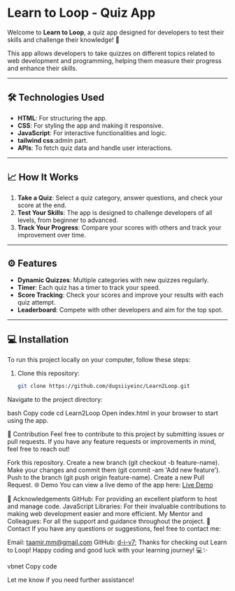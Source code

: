 # Learn to Loop - Quiz App

Welcome to **Learn to Loop**, a quiz app designed for developers to test their skills and challenge their knowledge! 🚀

This app allows developers to take quizzes on different topics related to web development and programming, helping them measure their progress and enhance their skills.

---

## 🛠️ Technologies Used

- **HTML**: For structuring the app.
- **CSS**: For styling the app and making it responsive.
- **JavaScript**: For interactive functionalities and logic.
- **tailwind css**:admin part.
- **APIs**: To fetch quiz data and handle user interactions.

---

## 📈 How It Works

1. **Take a Quiz**: Select a quiz category, answer questions, and check your score at the end.
2. **Test Your Skills**: The app is designed to challenge developers of all levels, from beginner to advanced.
3. **Track Your Progress**: Compare your scores with others and track your improvement over time.

---

## ⚙️ Features

- **Dynamic Quizzes**: Multiple categories with new quizzes regularly.
- **Timer**: Each quiz has a timer to track your speed.
- **Score Tracking**: Check your scores and improve your results with each quiz attempt.
- **Leaderboard**: Compete with other developers and aim for the top spot.

---

## 💻 Installation

To run this project locally on your computer, follow these steps:

1. Clone this repository:
   ```bash
   git clone https://github.com/dugsiiyeinc/Learn2Loop.git
Navigate to the project directory:

bash
Copy code
cd Learn2Loop
Open index.html in your browser to start using the app.

📝 Contribution
Feel free to contribute to this project by submitting issues or pull requests. If you have any feature requests or improvements in mind, feel free to reach out!

Fork this repository.
Create a new branch (git checkout -b feature-name).
Make your changes and commit them (git commit -am 'Add new feature').
Push to the branch (git push origin feature-name).
Create a new Pull Request.
🌐 Demo
You can view a live demo of the app here: [Live Demo](https://learn2loop-4oclx35ff-d-i-vs-projects.vercel.app/)

🤝 Acknowledgements
GitHub: For providing an excellent platform to host and manage code.
JavaScript Libraries: For their invaluable contributions to making web development easier and more efficient.
My Mentor and Colleagues: For all the support and guidance throughout the project.
📧 Contact
If you have any questions or suggestions, feel free to contact me:

Email: taamir.mm@gmail.com
GitHub: [d-i-v7](https://github.com/d-i-v7);
Thanks for checking out Learn to Loop! Happy coding and good luck with your learning journey! 💻✨

vbnet
Copy code

Let me know if you need further assistance!
